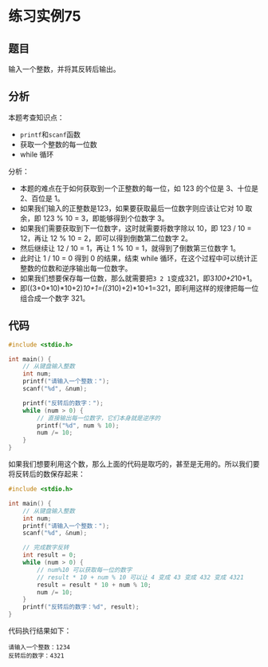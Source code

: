 # 练习实例75

## 题目

输入一个整数，并将其反转后输出。


## 分析

本题考查知识点：
- `printf`和`scanf`函数
- 获取一个整数的每一位数
- while 循环

分析：
- 本题的难点在于如何获取到一个正整数的每一位，如 123 的个位是 3、十位是 2、百位是 1。
- 如果我们输入的正整数是123，如果要获取最后一位数字则应该让它对 10 取余，即 123 % 10 = 3，即能够得到个位数字 3。
- 如果我们需要获取到下一位数字，这时就需要将数字除以 10，即 123 / 10 = 12，再让 12 % 10 = 2，即可以得到倒数第二位数字 2。
- 然后继续让 12 / 10 = 1，再让 1 % 10 = 1，就得到了倒数第三位数字 1。
- 此时让 1 / 10 = 0 得到 0 的结果，结束 while 循环，在这个过程中可以统计正整数的位数和逆序输出每一位数字。
- 如果我们想要保存每一位数，那么就需要把`3 2 1`变成321，即3*100+2*10+1。
- 即((3+0*10)*10+2)*10+1=((3*10)+2)*10+1=321，即利用这样的规律把每一位组合成一个数字 321。

## 代码

```c
#include <stdio.h>

int main() {
    // 从键盘输入整数
    int num;
    printf("请输入一个整数：");
    scanf("%d", &num);

    printf("反转后的数字：");
    while (num > 0) {
        // 直接输出每一位数字，它们本身就是逆序的
        printf("%d", num % 10);
        num /= 10;
    }
}
```

如果我们想要利用这个数，那么上面的代码是取巧的，甚至是无用的。所以我们要将反转后的数保存起来：
```c
#include <stdio.h>

int main() {
    // 从键盘输入整数
    int num;
    printf("请输入一个整数：");
    scanf("%d", &num);

    // 完成数字反转
    int result = 0;
    while (num > 0) {
        // num%10 可以获取每一位的数字
        // result * 10 + num % 10 可以让 4 变成 43 变成 432 变成 4321
        result = result * 10 + num % 10;
        num /= 10;
    }
    printf("反转后的数字：%d", result);
}
```

代码执行结果如下：

```text
请输入一个整数：1234
反转后的数字：4321
```